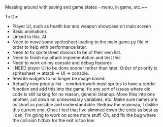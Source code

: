 Messing around with saving and game states - menu, in game, etc.~~ 

To Do:
* Player UI, such as health bar and weapon showcase on main screen
* Basic animations 
* Linked to this, AI
* Need to move some spritesheet loading to the main game.py file in order to help with performance later.
* Need to fix spritesheet divisors to be of their own list. 
* Need to finish my attack implementation and test this
* Need to work on my console and debug features
* I NEED player UI to be done sooner rather than later. Order of priority is spritesheet -> attack -> UI -> console.  
* Rewrite widgets to no longer be image based. 
* Actually new priority list - rewrite/rework most sprites to have a render function and add this into the game. fix any sort of issues where old code is still lurking for no reason, general cleanup. Move files into one another, cut down on unnecessary variables, etc. Make sure names are as short as possible and understandable. Redraw the mainmap, I dislike this current one. Once I feel that I've slimmed down the code as best as I can, I'm going to work on some more stuff. Oh, and fix the bug where the collision hitbox for the exit is too low. 
